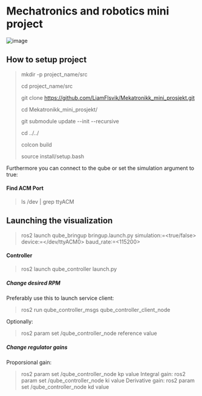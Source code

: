 # Mechatronics and robotics mini project
![image](https://github.com/user-attachments/assets/3586e122-58a5-49c4-9915-2eee1f8963b8)


## How to setup project
> mkdir -p project_name/src
>
> cd project_name/src
>
> git clone https://github.com/LiamFlsvik/Mekatronikk_mini_prosjekt.git
>
> cd Mekatronikk_mini_prosjekt/
>
> git submodule update --init --recursive
>
> cd ../../
>
> colcon build
>
> source install/setup.bash

Furthermore you can connect to the qube or set the simulation argument to true:

#### Find ACM Port
> ls /dev | grep ttyACM

## Launching the visualization
> ros2 launch qube_bringup bringup.launch.py simulation:=<true/false> device:=</dev/ttyACM0> baud_rate:=<115200>
>
#### Controller
> ros2 launch qube_controller launch.py 

##### Change desired RPM
Preferably use this to launch service client:
> ros2 run qube_controller_msgs qube_controller_client_node

Optionally:
> ros2 param set /qube_controller_node reference value

##### Change regulator gains
Proporsional gain:
> ros2 param set /qube_controller_node kp value
Integral gain:
> ros2 param set /qube_controller_node ki value
Derivative gain:
> ros2 param set /qube_controller_node kd value


